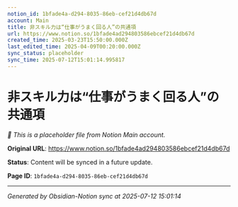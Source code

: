 ```yaml
---
notion_id: 1bfade4a-d294-8035-86eb-cef21d4db67d
account: Main
title: 非スキル力は“仕事がうまく回る人”の共通項
url: https://www.notion.so/1bfade4ad294803586ebcef21d4db67d
created_time: 2025-03-23T15:50:00.000Z
last_edited_time: 2025-04-09T00:20:00.000Z
sync_status: placeholder
sync_time: 2025-07-12T15:01:14.995817
---
```


# 非スキル力は“仕事がうまく回る人”の共通項

*🔄 This is a placeholder file from Notion Main account.*

**Original URL**: https://www.notion.so/1bfade4ad294803586ebcef21d4db67d

**Status**: Content will be synced in a future update.

**Page ID**: `1bfade4a-d294-8035-86eb-cef21d4db67d`

---

*Generated by Obsidian-Notion sync at 2025-07-12 15:01:14*
